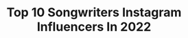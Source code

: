 ---
title: Top 10 Songwriters Instagram Influencers In 2022
description: >-
  Find top songwriters Instagram influencers in 2022. Most popular hashtags: #garmin #ealiaaj #ambassadricevirginmobile.
platform: Instagram
hits: 4091
text_top: Discover the best Instagram influencers on inBeat.
text_bottom: Our search engine has 4091 Instagram influencers like this for you to contact.
profiles:
  - username: "jackieapostel"
    fullname: >-
      apostel
    bio: >-
      🇧🇷 • 🇩🇪 songwriter
    location: "Brazil"
    followers: 114073
    engagement: 928
    commentsToLikes: 0.001329
    id: ck5bxnkn8o1zj0i1103oaq0qr
    verified: false
    hashtags: "#libraproblems"
  - username: "noahgundersen"
    fullname: >-
      Noah Gundersen
    bio: >-
      Songwriter
    location: "United States"
    followers: 43963
    engagement: 643
    commentsToLikes: 0.020132
    id: ck15ptp1xzkm70i19gtlheb4c
    verified: true
    hashtags: "#ngla1, #ngchicago2, #ngla2, #ngtoronto1"
  - username: "prateekkuhad"
    fullname: >-
      prateekkuhad
    bio: >-
      songwriter
    location: "United States"
    followers: 491317
    engagement: 794
    commentsToLikes: 0.005722
    id: ck0ttriq0408w0i19eysvqmny
    verified: true
    hashtags: "#ytff2020, #flipkartbigbilliondays, #nokiasmarttvs, #bigbilliondayspecials"
  - username: "robertearlkeen1"
    fullname: >-
      Robert Earl Keen
    bio: >-
      Songwriter
    location: "United States"
    followers: 53537
    engagement: 342
    commentsToLikes: 0.020227
    id: ck5c3y7290a0q0i11fk4e359n
    verified: true
    hashtags: "#primecuts, #luckreunion, #saveourstages"
  - username: "griffenpalmer"
    fullname: >-
      griffen palmer
    bio: >-
      Songwriter.
    location: "United States"
    followers: 6272
    engagement: 1671
    commentsToLikes: 0.075897
    id: ckap8tjdlpthl0i788zku8uup
    verified: false
    hashtags: "#songland, #partyshirt"
  - username: "khashayar_jozi"
    fullname: >-
      Khashayar jozi
    bio: >-
      Guitarist Songwriter Singer
    location: "Iran"
    followers: 18565
    engagement: 2075
    commentsToLikes: 0.087831
    id: ck0w6ipfe8r0s0i19kg3b3nn2
    verified: false
    hashtags: "#gibson, #lespaul, #telecaster, #fender"
  - username: "ralph_castelli"
    fullname: >-
      Ralph
    bio: >-
      CUT OUT (Artist, producer, songwriter) Mgmt: @ourbadhabit
    location: "United States"
    followers: 9055
    engagement: 1482
    commentsToLikes: 0.089006
    id: ck15snol4dwuy0i19i1behzph
    verified: false
    hashtags: "#itsfinallyhere, #tooexcitedtowait, #cutout"
  - username: "rafaelleroy"
    fullname: >-
      Ⓥ Rafaëlle Roy ॐ
    bio: >-
      Singer-songwriter, vegan 🌻 #BlackLivesMatter 💌 collabs: rafaelle@kovalmarketing.com
    location: "Canada"
    followers: 110647
    engagement: 1231
    commentsToLikes: 0.080461
    id: ck13d7sok44140i19sx4wgpai
    verified: true
    hashtags: "#pub, #ambassadricevirginmobile, #partenaire, #vynebotanicals"
  - username: "dara.ekimova"
    fullname: >-
      Dara Ekimova
    bio: >-
      Singer Songwriter BOOKING (за участия): +359888703060 COLLABORATION: dara.ekimova@influentica.bg
    location: ""
    followers: 15215
    engagement: 1129
    commentsToLikes: 0.069572
    id: ck5ca6qouct410i11n0vx9cjy
    verified: false
    hashtags: "#garminbulgaria, #hmbulgaria, #garmin, #greathairdays"
  - username: "ealiaaj"
    fullname: >-
      EALIA AJ
    bio: >-
      Producer,composer,songwriter,singer Channel telegram👇🏻
    location: "Iran"
    followers: 111215
    engagement: 1113
    commentsToLikes: 0.523042
    id: ck6uh6wgd7d4e0j71rztoo5xu
    verified: false
    hashtags: "#ealiaaj, #versha, #newtrack, #songer"
---